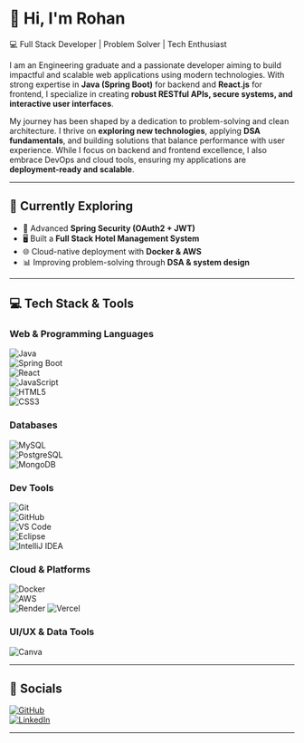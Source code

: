 # 👋 Hi, I'm Rohan  
💻 Full Stack Developer | Problem Solver | Tech Enthusiast  

I am an Engineering graduate and a passionate developer aiming to build impactful and scalable web applications using modern technologies. With strong expertise in **Java (Spring Boot)** for backend and **React.js** for frontend, I specialize in creating **robust RESTful APIs, secure systems, and interactive user interfaces**.  

My journey has been shaped by a dedication to problem-solving and clean architecture. I thrive on **exploring new technologies**, applying **DSA fundamentals**, and building solutions that balance performance with user experience. While I focus on backend and frontend excellence, I also embrace DevOps and cloud tools, ensuring my applications are **deployment-ready and scalable**.   

---

## 🚀 Currently Exploring
- 🔧 Advanced **Spring Security (OAuth2 + JWT)**
- 🖥️ Built a **Full Stack Hotel Management System**
- 🌐 Cloud-native deployment with **Docker & AWS**
- 📊 Improving problem-solving through **DSA & system design**

---

## 💻 Tech Stack & Tools  

### Web & Programming Languages  
![Java](https://img.shields.io/badge/Java-ED8B00?style=for-the-badge&logo=openjdk&logoColor=white)  
![Spring Boot](https://img.shields.io/badge/Spring%20Boot-6DB33F?style=for-the-badge&logo=springboot&logoColor=white)  
![React](https://img.shields.io/badge/React-20232A?style=for-the-badge&logo=react&logoColor=61DAFB)  
![JavaScript](https://img.shields.io/badge/JavaScript-F7DF1E?style=for-the-badge&logo=javascript&logoColor=black)  
![HTML5](https://img.shields.io/badge/HTML5-E34F26?style=for-the-badge&logo=html5&logoColor=white)  
![CSS3](https://img.shields.io/badge/CSS3-1572B6?style=for-the-badge&logo=css3&logoColor=white)  

### Databases  
![MySQL](https://img.shields.io/badge/MySQL-005C84?style=for-the-badge&logo=mysql&logoColor=white)  
![PostgreSQL](https://img.shields.io/badge/PostgreSQL-316192?style=for-the-badge&logo=postgresql&logoColor=white)  
![MongoDB](https://img.shields.io/badge/MongoDB-4EA94B?style=for-the-badge&logo=mongodb&logoColor=white)  

### Dev Tools  
![Git](https://img.shields.io/badge/Git-F05032?style=for-the-badge&logo=git&logoColor=white)  
![GitHub](https://img.shields.io/badge/GitHub-100000?style=for-the-badge&logo=github&logoColor=white)  
![VS Code](https://img.shields.io/badge/VS%20Code-0078d7?style=for-the-badge&logo=visualstudio&logoColor=white)  
![Eclipse](https://img.shields.io/badge/Eclipse-2C2255?style=for-the-badge&logo=eclipse&logoColor=white)  
![IntelliJ IDEA](https://img.shields.io/badge/IntelliJ-000000?style=for-the-badge&logo=intellij-idea&logoColor=white)  

### Cloud & Platforms  
![Docker](https://img.shields.io/badge/Docker-2496ED?style=for-the-badge&logo=docker&logoColor=white)  
![AWS](https://img.shields.io/badge/AWS-232F3E?style=for-the-badge&logo=amazon-aws&logoColor=white)  
![Render](https://img.shields.io/badge/Render-46E3B7?style=for-the-badge&logo=render&logoColor=black)
![Vercel](https://img.shields.io/badge/Deployed%20on-Vercel-black?logo=vercel)


### UI/UX & Data Tools   
![Canva](https://img.shields.io/badge/Canva-00C4CC?style=for-the-badge&logo=canva&logoColor=white)  

---

## 📱 Socials  
[![GitHub](https://img.shields.io/badge/GitHub-100000?style=for-the-badge&logo=github&logoColor=white)](https://github.com/Rohan07github)  
[![LinkedIn](https://img.shields.io/badge/LinkedIn-0077B5?style=for-the-badge&logo=linkedin&logoColor=white)](https://www.linkedin.com/in/rohanj07)  

---
